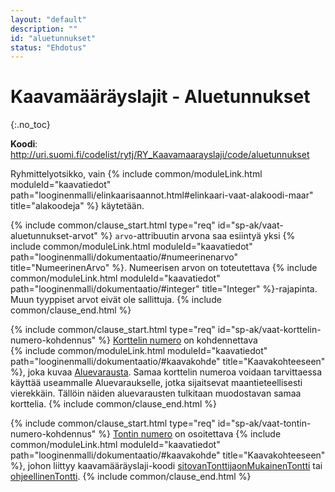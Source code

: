 ```yaml
---
layout: "default"
description: ""
id: "aluetunnukset"
status: "Ehdotus"
---
```

# Kaavamääräyslajit - Aluetunnukset
{:.no_toc}

**Koodi**: <http://uri.suomi.fi/codelist/rytj/RY_Kaavamaarayslaji/code/aluetunnukset>

Ryhmittelyotsikko, vain {% include common/moduleLink.html moduleId="kaavatiedot" path="looginenmalli/elinkaarisaannot.html#elinkaari-vaat-alakoodi-maar" title="alakoodeja" %} käytetään.

{% include common/clause_start.html type="req" id="sp-ak/vaat-aluetunnukset-arvot" %}
```arvo```-attribuutin arvona saa esiintyä yksi {% include common/moduleLink.html moduleId="kaavatiedot" path="looginenmalli/dokumentaatio/#numeerinenarvo" title="NumeerinenArvo" %}.  Numeerisen arvon on toteutettava {% include common/moduleLink.html moduleId="kaavatiedot" path="looginenmalli/dokumentaatio/#integer" title="Integer" %}-rajapinta. Muun tyyppiset arvot eivät ole sallittuja.
{% include common/clause_end.html %}

{% include common/clause_start.html type="req" id="sp-ak/vaat-korttelin-numero-kohdennus" %}
[Korttelin numero](<http://uri.suomi.fi/codelist/rytj/RY_Kaavamaarayslaji/code/korttelinNumero>) on kohdennettava  
 {% include common/moduleLink.html moduleId="kaavatiedot" path="looginenmalli/dokumentaatio/#kaavakohde" title="Kaavakohteeseen" %}, joka kuvaa [Aluevarausta](../../aluevaraukset/index.md). Samaa korttelin numeroa voidaan tarvittaessa käyttää useammalle Aluevaraukselle, jotka sijaitsevat maantieteellisesti vierekkäin. Tällöin näiden aluevarausten tulkitaan muodostavan samaa korttelia.
{% include common/clause_end.html %}

{% include common/clause_start.html type="req" id="sp-ak/vaat-tontin-numero-kohdennus" %}
[Tontin numero](<http://uri.suomi.fi/codelist/rytj/RY_Kaavamaarayslaji/code/tontinNumero>) on osoitettava {% include common/moduleLink.html moduleId="kaavatiedot" path="looginenmalli/dokumentaatio/#kaavakohde" title="Kaavakohteeseen" %}, johon liittyy kaavamääräyslaji-koodi [sitovanTonttijaonMukainenTontti](http://uri.suomi.fi/codelist/rytj/RY_Kaavamaarayslaji/code/sitovanTonttijaonMukainenTontti) tai [ohjeellinenTontti](http://uri.suomi.fi/codelist/rytj/RY_Kaavamaarayslaji/code/ohjeellinenTontti).
{% include common/clause_end.html %}